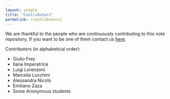 ```yaml
---
layout: single
title: "Contributors"
permalink: /contributors/
---
```

We are thankful to the people who are continuously contributing to this note repository. If you want to be one of them contact us <a href="mailto:essnotesrepo@gmail.com">here</a>.

Contributors (in alphabetical order):
- Giulio Frey
- Ilaria Imperatrice
- Luigi Lorenzoni
- Marcella Lucchini
- Alessandra Nicolò
- Emiliano Zaza
- Some Anonymous students

